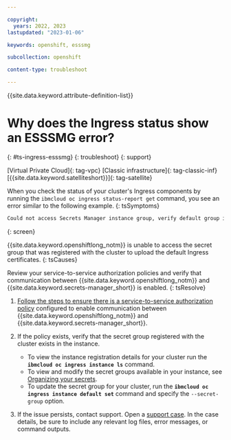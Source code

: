 ```yaml
---

copyright: 
  years: 2022, 2023
lastupdated: "2023-01-06"

keywords: openshift, esssmg

subcollection: openshift

content-type: troubleshoot

---
```


{{site.data.keyword.attribute-definition-list}}


# Why does the Ingress status show an ESSSMG error?
{: #ts-ingress-esssmg}
{: troubleshoot}
{: support}

[Virtual Private Cloud]{: tag-vpc} [Classic infrastructure]{: tag-classic-inf} [{{site.data.keyword.satelliteshort}}]{: tag-satellite}

When you check the status of your cluster's Ingress components by running the `ibmcloud oc ingress status-report get` command, you see an error similar to the following example.
{: tsSymptoms}

```sh
Could not access Secrets Manager instance group, verify default group is accessible and exists within instance (ESSSMG).
```
{: screen}

{{site.data.keyword.openshiftlong_notm}} is unable to access the secret group that was registered with the cluster to upload the default Ingress certificates.
{: tsCauses}

Review your service-to-service authorization policies and verify that communication between {{site.data.keyword.openshiftlong_notm}} and {{site.data.keyword.secrets-manager_short}} is enabled.
{: tsResolve}

1. [Follow the steps to ensure there is a service-to-service authorization policy](/docs/openshift?topic=openshift-secrets-mgr#secrets-mgr_setup_s2s) configured to enable communication between {{site.data.keyword.openshiftlong_notm}} and {{site.data.keyword.secrets-manager_short}}.

1. If the policy exists, verify that the secret group registered with the cluster exists in the instance.
    - To view the instance registration details for your cluster run the **`ibmcloud oc ingress instance ls`** command. 
    - To view and modify the secret groups available in your instance, see [Organizing your secrets](/docs/secrets-manager?topic=secrets-manager-secret-groups).
    - To update the secret group for your cluster, run the **`ibmcloud oc ingress instance default set`** command and specify the `--secret-group` option.

1. If the issue persists, contact support. Open a [support case](/docs/get-support?topic=get-support-using-avatar). In the case details, be sure to include any relevant log files, error messages, or command outputs.



